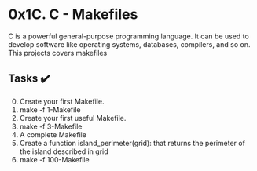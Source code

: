# 0x1C. C - Makefiles
C is a powerful general-purpose programming language.
It can be used to develop software like operating systems, databases, compilers,
and so on. This projects covers makefiles

## Tasks :heavy_check_mark:

0. Create your first Makefile.
1. make -f 1-Makefile
2. Create your first useful Makefile.
3. make -f 3-Makefile
4. A complete Makefile
5. Create a function island_perimeter(grid): that returns the perimeter of the island described in grid
6. make -f 100-Makefile
